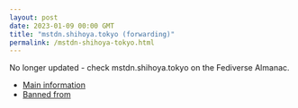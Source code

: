 ```yaml
---
layout: post
date: 2023-01-09 00:00 GMT
title: "mstdn.shihoya.tokyo (forwarding)"
permalink: /mstdn-shihoya-tokyo.html
---
```


No longer updated - check mstdn.shihoya.tokyo on the Fediverse Almanac.

* [Main information](https://www.fediversealmanac.com/api/v1/instances/mstdn.shihoya.tokyo)
* [Banned from](https://www.fediversealmanac.com/api/v1/instances/mstdn.shihoya.tokyo/banned_from)

